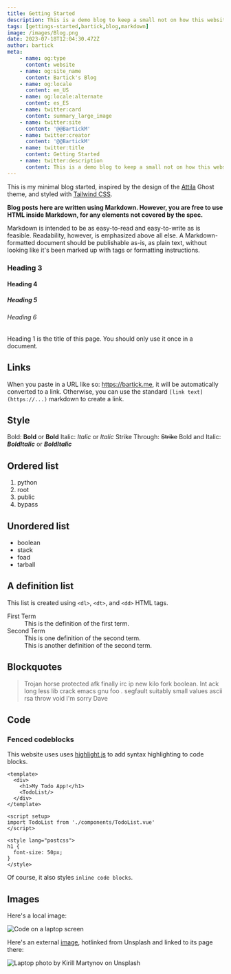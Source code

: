 ```yaml
---
title: Getting Started
description: This is a demo blog to keep a small not on how this website works. Use it as a reference to start writing your own blogs.
tags: [gettings-started,bartick,blog,markdown]
image: /images/Blog.png
date: 2023-07-18T12:04:30.472Z
author: bartick
meta:
    - name: og:type
      content: website
    - name: og:site_name
      content: Bartick's Blog
    - name: og:locale
      content: en_US
    - name: og:locale:alternate
      content: es_ES
    - name: twitter:card
      content: summary_large_image
    - name: twitter:site
      content: '@@BartickM'
    - name: twitter:creator
      content: '@@BartickM'
    - name: twitter:title
      content: Getting Started
    - name: twitter:description
      content: This is a demo blog to keep a small not on how this website works. USe it as a reference to start writing your own blogs.
---
```


This is my minimal blog started, inspired by the design of the [Attila](https://github.com/zutrinken/attila) Ghost theme, and styled with [Tailwind CSS](https://tailwindcss.com).

**Blog posts here are written using Markdown. However, you are free to use HTML inside Markdown, for any elements not covered by the spec.**

Markdown is intended to be as easy-to-read and easy-to-write as is feasible. Readability, however, is emphasized above all else. A Markdown-formatted document should be publishable as-is, as plain text, without looking like it's been marked up with tags or formatting instructions.

### Heading 3
#### Heading 4
##### Heading 5
###### Heading 6

Heading 1 is the title of this page. You should only use it once in a document.

## Links

When you paste in a URL like so: https://bartick.me, it will be automatically converted to a link. Otherwise, you can use the standard `[link text](https://...)` markdown to create a link.

## Style

Bold: **Bold** or __Bold__
Italic: *Italic* or _Italic_
Strike Through: ~~Strike~~
Bold and Italic: ***BoldItalic*** or __*BoldItalic*__

## Ordered list

1. python
2. root
3. public
4. bypass

## Unordered list

- boolean
- stack
- foad
- tarball

## A definition list

This list is created using `<dl>`, `<dt>`, and `<dd>` HTML tags.

<dl>
  <dt>First Term</dt>
  <dd>This is the definition of the first term.</dd>
  <dt>Second Term</dt>
  <dd>This is one definition of the second term. </dd>
  <dd>This is another definition of the second term.</dd>
</dl>

## Blockquotes

> Trojan horse protected afk finally irc ip new kilo fork boolean. Int ack long less lib crack emacs gnu foo *.* segfault suitably small values ascii rsa throw void I'm sorry Dave

## Code

### Fenced codeblocks

This website uses uses [highlight.js](https://github.com/EldoranDev/gridsome-plugin-remark-shiki) to add syntax highlighting to code blocks.

```vue
<template>
  <div>
    <h1>My Todo App!</h1>
    <TodoList/>
  </div>
</template>

<script setup>
import TodoList from './components/TodoList.vue'
</script>

<style lang="postcss">
h1 {
  font-size: 50px;
}
</style>
```

Of course, it also styles `inline code blocks`.

## Images

Here's a local image:

![Code on a laptop screen](/images/posts/luca-bravo-XJXWbfSo2f0-unsplash.jpg)

Here's an external [image](https://unsplash.com/photos/vhpD1Ikatwo), hotlinked from Unsplash and linked to its page there: 

![Laptop photo by Kirill Martynov on Unsplash](https://images.unsplash.com/photo-1581013793663-dedd7e462266?ixlib=rb-4.0.3&ixid=M3wxMjA3fDB8MHxwaG90by1wYWdlfHx8fGVufDB8fHx8fA%3D%3D&auto=format&fit=crop&w=735&q=80)

